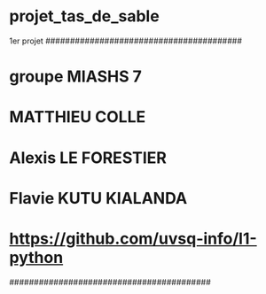 # projet_tas_de_sable
1er projet
########################################
# groupe MIASHS 7
# MATTHIEU COLLE
# Alexis LE FORESTIER
# Flavie KUTU KIALANDA 
# https://github.com/uvsq-info/l1-python 
#########################################